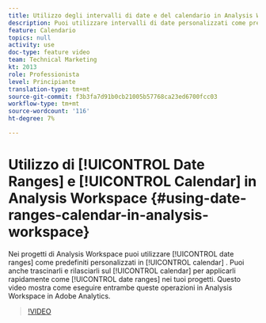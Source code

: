 ```yaml
---
title: Utilizzo degli intervalli di date e del calendario in Analysis Workspace
description: Puoi utilizzare intervalli di date personalizzati come predefiniti nel calendario nei progetti Analysis Workspace. Puoi anche trascinarli nel calendario per applicarli rapidamente come intervalli di date nei tuoi progetti. Questo video mostra come eseguire entrambe queste operazioni in Analysis Workspace in Adobe Analytics.
feature: Calendario
topics: null
activity: use
doc-type: feature video
team: Technical Marketing
kt: 2013
role: Professionista
level: Principiante
translation-type: tm+mt
source-git-commit: f3b3fa7d91b0cb21005b57768ca23ed6700fcc03
workflow-type: tm+mt
source-wordcount: '116'
ht-degree: 7%

---
```



# Utilizzo di [!UICONTROL Date Ranges] e [!UICONTROL Calendar] in Analysis Workspace {#using-date-ranges-calendar-in-analysis-workspace}

Nei progetti di Analysis Workspace puoi utilizzare [!UICONTROL date ranges] come predefiniti personalizzati in [!UICONTROL calendar] . Puoi anche trascinarli e rilasciarli sul [!UICONTROL calendar] per applicarli rapidamente come [!UICONTROL date ranges] nei tuoi progetti. Questo video mostra come eseguire entrambe queste operazioni in Analysis Workspace in Adobe Analytics.

>[!VIDEO](https://video.tv.adobe.com/v/23973/?quality=12)
